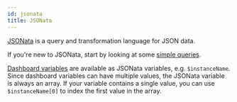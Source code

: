 ```yaml
---
id: jsonata
title: JSONata
---
```


[JSONata](https://docs.jsonata.org/) is a query and transformation language for JSON data.

If you're new to JSONata, start by looking at some [simple queries](https://docs.jsonata.org/simple).

[Dashboard variables](https://grafana.com/docs/grafana/latest/variables/) are available as JSONata variables, e.g. `$instanceName`. Since dashboard variables can have multiple values, the JSONata variable is always an array. If your variable contains a single value, you can use `$instanceName[0]` to index the first value in the array.
